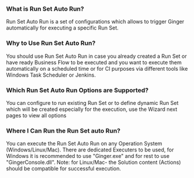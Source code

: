 ﻿### What is Run Set Auto Run?            
Run Set Auto Run is a set of configurations which allows to trigger Ginger automatically for executing a specific Run Set.   
           
### Why to Use Run Set Auto Run?            
You should use Run Set Auto Run in case you already created a Run Set or have ready Business Flow to be executed and you want to execute them automatically on a scheduled time or for CI purposes via different tools like Windows Task Scheduler or Jenkins.

### Which Run Set Auto Run Options are Supported?                       
You can configure to run existing Run Set or to define dynamic Run Set which will be created especially for the execution, use the Wizard next pages to view all options

### Where I Can Run the Run Set auto Run?
You can execute the Run Set Auto Run on any Operation System (Windows/Linux/Mac).
There are dedicated Executers to be used, for Windows it is recommended to use "Ginger.exe" and for rest to use "GingerConsole.dll".
Note: for Linux/Mac- the Solution content (Actions) should be compatible for successful execution.
                       